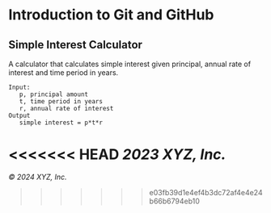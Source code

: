 # Introduction to Git and GitHub

## Simple Interest Calculator

A calculator that calculates simple interest given principal, annual rate of interest and time period in years.

```
Input:
   p, principal amount
   t, time period in years
   r, annual rate of interest
Output
   simple interest = p*t*r
```

<<<<<<< HEAD
_2023 XYZ, Inc._
=======
_© 2024 XYZ, Inc._
>>>>>>> e03fb39d1e4ef4b3dc72af4e4e24b66b6794eb10
